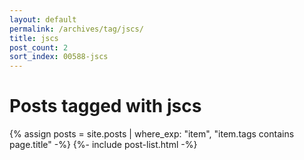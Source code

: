 ```yaml
---
layout: default
permalink: /archives/tag/jscs/
title: jscs
post_count: 2
sort_index: 00588-jscs
---
```

<h1 class="page-heading">Posts tagged with jscs</h1>
{% assign posts = site.posts | where_exp: "item", "item.tags contains page.title" -%}
{%- include post-list.html -%}
